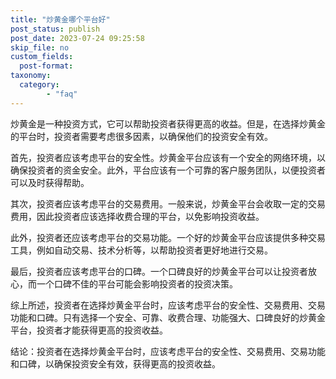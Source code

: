 ```yaml
---
title: "炒黄金哪个平台好"
post_status: publish
post_date: 2023-07-24 09:25:58
skip_file: no
custom_fields: 
  post-format: 
taxonomy:
  category:
        - "faq"
---
```


炒黄金是一种投资方式，它可以帮助投资者获得更高的收益。但是，在选择炒黄金的平台时，投资者需要考虑很多因素，以确保他们的投资安全有效。

首先，投资者应该考虑平台的安全性。炒黄金平台应该有一个安全的网络环境，以确保投资者的资金安全。此外，平台应该有一个可靠的客户服务团队，以便投资者可以及时获得帮助。

其次，投资者应该考虑平台的交易费用。一般来说，炒黄金平台会收取一定的交易费用，因此投资者应该选择收费合理的平台，以免影响投资收益。

此外，投资者还应该考虑平台的交易功能。一个好的炒黄金平台应该提供多种交易工具，例如自动交易、技术分析等，以帮助投资者更好地进行交易。

最后，投资者应该考虑平台的口碑。一个口碑良好的炒黄金平台可以让投资者放心，而一个口碑不佳的平台可能会影响投资者的投资决策。

综上所述，投资者在选择炒黄金平台时，应该考虑平台的安全性、交易费用、交易功能和口碑。只有选择一个安全、可靠、收费合理、功能强大、口碑良好的炒黄金平台，投资者才能获得更高的投资收益。

结论：投资者在选择炒黄金平台时，应该考虑平台的安全性、交易费用、交易功能和口碑，以确保投资安全有效，获得更高的投资收益。
